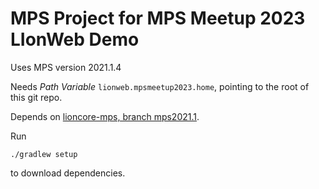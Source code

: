 # MPS Project for MPS Meetup 2023 LIonWeb Demo

Uses MPS version 2021.1.4

Needs _Path Variable_ `lionweb.mpsmeetup2023.home`, pointing to the root of this git repo.

Depends on [lioncore-mps, branch mps2021.1](https://github.com/LIonWeb-org/lioncore-mps/tree/mps2021.1).

Run

```
./gradlew setup
```

to download dependencies.